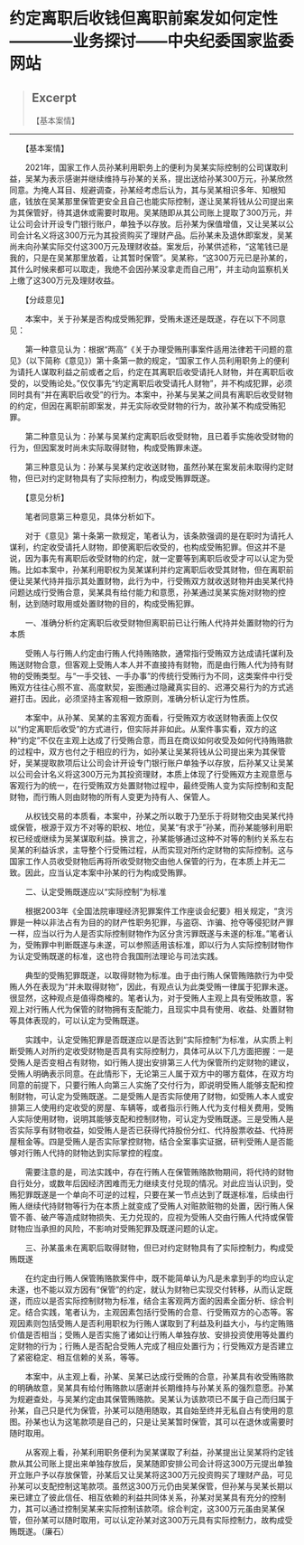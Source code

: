 
# 约定离职后收钱但离职前案发如何定性————业务探讨——中央纪委国家监委网站

> ## Excerpt
> 【基本案情】

---
　　【基本案情】

　　2021年，国家工作人员孙某利用职务上的便利为吴某实际控制的公司谋取利益，吴某为表示感谢并继续维持与孙某的关系，提出送给孙某300万元，孙某欣然同意。为掩人耳目、规避调查，孙某经考虑后认为，其与吴某相识多年、知根知底，钱放在吴某那里保管更安全且自己也能实际控制，遂让吴某将钱从公司提出来为其保管好，待其退休或需要时取用。吴某随即从其公司账上提取了300万元，并让公司会计开设专门银行账户，单独予以存放。后孙某为保值增值，又让吴某以公司会计名义将这300万元为其投资购买了理财产品。后孙某未及退休即案发，吴某尚未向孙某实际交付这300万元及理财收益。案发后，孙某供述称，“这笔钱已是我的，只是在吴某那里放着，让其暂时保管”。吴某称，“这300万元已是孙某的，其什么时候来都可以取走，我绝不会因孙某没拿走而自己用”，并主动向监察机关上缴了这300万元及理财收益。

　　【分歧意见】

　　本案中，关于孙某是否构成受贿犯罪，受贿未遂还是既遂，存在以下不同意见：

　　第一种意见认为：根据“两高”《关于办理受贿刑事案件适用法律若干问题的意见》（以下简称《意见》）第十条第一款的规定，“国家工作人员利用职务上的便利为请托人谋取利益之前或者之后，约定在其离职后收受请托人财物，并在离职后收受的，以受贿论处。”仅仅事先“约定离职后收受请托人财物”，并不构成犯罪，必须同时具有“并在离职后收受”的行为。本案中，孙某与吴某之间具有离职后收受财物的约定，但因在离职前即案发，并无实际收受财物的行为，故孙某不构成受贿犯罪。

　　第二种意见认为：孙某与吴某约定离职后收受财物，且已着手实施收受财物的行为，但因案发时尚未实际取得财物，构成受贿罪未遂。

　　第三种意见认为：孙某与吴某约定收送财物，虽然孙某在案发前未取得约定财物，但已对约定财物具有了实际控制力，构成受贿罪既遂。

　　【意见分析】

　　笔者同意第三种意见，具体分析如下。

　　对于《意见》第十条第一款规定，笔者认为，该条款强调的是在职时为请托人谋利，约定收受请托人财物，即使离职后收受的，也构成受贿犯罪。但这并不是说，因为事先有离职后收受财物的约定，就一定要等到离职后收受才可以认定为受贿。比如本案中，孙某利用职权为吴某谋利并约定离职后收受其财物，但在离职前便让吴某代持并指示其处置财物，此行为中，行受贿双方就收送财物并由吴某代持问题达成行受贿合意，吴某具有给付能力和意愿，孙某通过吴某实施对财物的控制，达到随时取用或处置财物的目的，构成受贿犯罪。

　　一、准确分析约定离职后收受财物但离职前已让行贿人代持并处置财物的行为本质

　　受贿人与行贿人约定由行贿人代持贿赂款，通常指行受贿双方达成请托谋利及贿送财物合意，但客观上受贿人本人并不直接持有财物，而是由行贿人代为持有财物的受贿类型。与“一手交钱、一手办事”的传统行受贿行为不同，这类案件中行受贿双方往往心照不宣、高度默契，妄图通过隐藏真实目的、迟滞交易行为的方式逃避打击。因此，必须坚持主客观相一致原则，准确分析认定行为性质。

　　本案中，从孙某、吴某的主客观方面看，行受贿双方收送财物表面上仅仅以“约定离职后收受”的方式进行，但实际并非如此。从案件事实看，双方的这种“约定”不仅在主观上达成了行受贿合意，而且在商议如何收受及如何代持贿赂款的过程中，双方也付之于相应的行为，如孙某让吴某将钱从公司提出来为其保管好，吴某提取款项后让公司会计开设专门银行账户单独予以存放，后孙某又让吴某以公司会计名义将这300万元为其投资理财，本质上体现了行受贿双方主观意愿与客观行为的统一，在行受贿双方处置财物过程中，最终受贿人变为实际控制和支配财物，而行贿人则由财物的所有人变更为持有人、保管人。

　　从权钱交易的本质看，本案中，孙某之所以敢于乃至乐于将财物交由吴某代持或保管，根源于双方不对等的职权、地位，吴某“有求于”孙某，而孙某能够利用职权已经或继续为吴某谋取利益。换言之，孙某能够通过这种不对等的制约关系左右吴某的利益诉求，主导整个行受贿过程，从而实现对所约定财物的实际控制。这与国家工作人员收受财物后再将所收受财物交由他人保管的行为，在本质上并无二致。因此，应当认定本案中孙某的行为构成受贿罪。

　　二、认定受贿既遂应以“实际控制”为标准

　　根据2003年《全国法院审理经济犯罪案件工作座谈会纪要》相关规定，“贪污罪是一种以非法占有为目的的财产性职务犯罪，与盗窃、诈骗、抢夺等侵犯财产罪一样，应当以行为人是否实际控制财物作为区分贪污罪既遂与未遂的标准。”笔者认为，受贿罪中判断既遂与未遂，可以参照适用该标准，即以行为人实际控制财物作为认定受贿既遂的标准，这也符合我国刑法理论与司法实践。

　　典型的受贿犯罪既遂，以取得财物为标准。由于由行贿人保管贿赂款行为中受贿人外在表现为“并未取得财物”，因此，有观点认为此类受贿一律属于犯罪未遂。很显然，这种观点是值得商榷的。笔者认为，对于受贿人主观上具有受贿故意，客观上对行贿人代为保管的财物拥有支配能力，且现实中具有使用、收益、处置财物等具体表现的，可以认定为受贿既遂。

　　实践中，认定受贿犯罪是否既遂应以是否达到“实际控制”为标准，从实质上判断受贿人对所约定收受财物是否具有实际控制力，具体可从以下几方面把握：一是受贿人是否变相占有财物，如行贿人提出安排第三人代为保管所约定财物的建议，受贿人明确表示同意。在此情形下，无论第三人属于双方中的哪方载体，在双方均同意的前提下，只要行贿人向第三人实施了交付行为，即说明受贿人能够支配和控制财物，可认定为受贿既遂。二是受贿人是否实际使用了财物，如受贿人本人或安排第三人使用约定收受的房屋、车辆等，或者指示行贿人代为支付相关费用，受贿人实际使用财物，说明其能够支配和控制财物，可认定为受贿既遂。三是受贿人是否实际享有财物收益，如受贿人是否已获得代持股份分红、代持股票收益、代持房屋租金等。四是受贿人是否实际掌控财物，结合全案事实证据，研判受贿人是否能够对行贿人代持的财物达到实际掌控的程度。

　　需要注意的是，司法实践中，存在行贿人在保管贿赂款物期间，将代持的财物自行处分，或数年后因经济困难而无力继续支付兑现的情况。对此应当认识到，受贿犯罪既遂是一个单向不可逆的过程，只要在某一节点达到了既遂标准，后续由行贿人继续代持财物等行为在本质上就变成了受贿人对赃款赃物的处置，因行贿人保管不善、破产等造成财物损失、无力兑现的，应视为受贿人交由行贿人代持或保管财物应当承担的风险，不影响对受贿犯罪及既遂问题的认定。

　　三、孙某虽未在离职后取得财物，但已对约定财物具有了实际控制力，构成受贿既遂

　　在约定由行贿人保管贿赂款案件中，既不能简单认为凡是未拿到手的均应认定未遂，也不能以双方因有“保管”的约定，就认为财物已实现交付转移，从而认定既遂，而应以是否实际控制财物为标准，结合主客观两方面的因素全面分析、综合判定。结合实践，笔者认为，主观因素包括行受贿的合意、行受贿双方的心态等。客观因素则包括受贿人是否利用职权为行贿人谋取到了利益及利益大小，与约定贿赂价值是否相当；受贿人是否实施了诸如让行贿人单独存放、安排投资使用等处置约定财物的行为；行贿人是否配合受贿人完成了相应处置行为；行受贿双方是否建立了紧密稳定、相互信赖的关系，等等。

　　本案中，从主观上看，孙某、吴某已达成行受贿的合意，孙某具有收受贿赂款的明确故意，吴某具有给付贿赂款以感谢并长期维持与孙某关系的强烈意愿。孙某为规避查处，与吴某约定由其保管贿赂款。吴某认为该款项已不属于自己而归属于孙某，自己只是代为保管，孙某可以随用随取，其自始至终并无私自占有使用的意图。孙某也认为这笔款项是自己的，只是让吴某暂时保管，其可以在退休或需要时随时取用。

　　从客观上看，孙某利用职务便利为吴某谋取了利益，孙某提出让吴某将约定钱款从其公司账上提出来单独存放后，吴某随即安排公司会计将这300万元提出单独开立账户予以存放保管，孙某后又让吴某将这300万元投资购买了理财产品，可见孙某可以支配控制这笔款项。虽然这300万元仍由吴某保管，但孙某与吴某长期以来已建立了彼此信任、相互依赖的利益共同体关系，孙某对吴某具有充分的控制力，其可以通过控制吴某来实际控制该款项。综合判定，这300万元虽由吴某保管，但孙某可以随时取用，可以认定孙某对这300万元具有实际控制力，故构成受贿既遂。（廉石）

